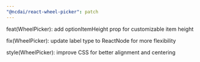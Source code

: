 ```yaml
---
"@ncdai/react-wheel-picker": patch
---
```


feat(WheelPicker): add optionItemHeight prop for customizable item height

fix(WheelPicker): update label type to ReactNode for more flexibility

style(WheelPicker): improve CSS for better alignment and centering
